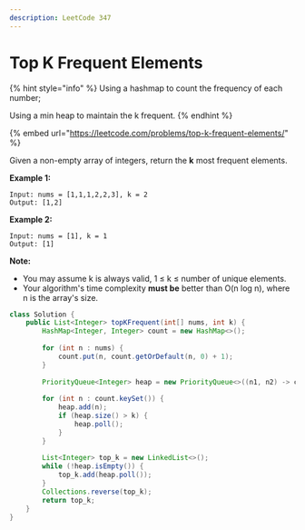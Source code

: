 ```yaml
---
description: LeetCode 347
---
```


# Top K Frequent Elements

{% hint style="info" %}
Using a hashmap to count the frequency of each number;

Using a min heap to maintain the k frequent.
{% endhint %}

{% embed url="https://leetcode.com/problems/top-k-frequent-elements/" %}

Given a non-empty array of integers, return the **k** most frequent elements.

**Example 1:**

```
Input: nums = [1,1,1,2,2,3], k = 2
Output: [1,2]
```

**Example 2:**

```
Input: nums = [1], k = 1
Output: [1]
```

**Note:**

* You may assume k is always valid, 1 ≤ k ≤ number of unique elements.
* Your algorithm's time complexity **must be** better than O(n log n), where n is the array's size.

```java
class Solution {
    public List<Integer> topKFrequent(int[] nums, int k) {
        HashMap<Integer, Integer> count = new HashMap<>();
        
        for (int n : nums) {
            count.put(n, count.getOrDefault(n, 0) + 1);
        }
        
        PriorityQueue<Integer> heap = new PriorityQueue<>((n1, n2) -> count.get(n1) - count.get(n2));
        
        for (int n : count.keySet()) {
            heap.add(n);
            if (heap.size() > k) {
                heap.poll();
            }
        }
        
        List<Integer> top_k = new LinkedList<>();
        while (!heap.isEmpty()) {
            top_k.add(heap.poll());
        }
        Collections.reverse(top_k);
        return top_k;
    }
}
```
